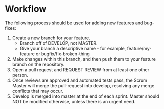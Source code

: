 # Workflow

The following process should be used for adding new features and bug-fixes:

1. Create a new branch for your feature.
   * Branch off of DEVELOP, not MASTER.
   * Give your branch a descriptive name - for example, feature/my-feature or bugfix/fix-broken-thing
1. Make changes within this branch, and then push them to your feature branch on the repository.
1. Open a pull request and REQUEST REVIEW from at least one other person.
1. Once reviews are approved and automated tests pass, the Scrum Master will merge the pull-request into develop, resolving any merge conflicts that may occur.
1. Develop is merged into master at the end of each sprint. Master should NOT be modified otherwise, unless there is an urgent need.
